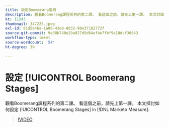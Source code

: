 ```yaml
---
title: 設定Boomerang階段
description: 觀看Boomerang課程系列的第二課。 看這個之前，請先上第一課。 本文討論在 [!DNL Marketo Measure].
kt: 11243
thumbnail: 347225.jpeg
exl-id: 01d5846a-1a00-43e8-8032-90e37182772f
source-git-commit: 9e38b740e29a827d5d64ef4e7fbf9e18dcf30643
workflow-type: tm+mt
source-wordcount: '54'
ht-degree: 3%

---
```


# 設定 [!UICONTROL Boomerang Stages]

觀看Boomerang課程系列的第二課。 看這個之前，請先上第一課。 本文探討如何設定 [!UICONTROL Boomerang Stages] in [!DNL Marketo Measure].

>[!VIDEO](https://video.tv.adobe.com/v/347225/?quality=12&learn=on)
